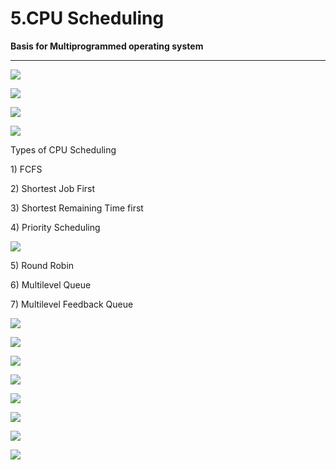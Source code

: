 # 5.CPU Scheduling

**Basis for Multiprogrammed operating system**

 ****

![](../.gitbook/assets/image%20%28132%29.png)

![](../.gitbook/assets/image%20%286%29.png)

![](../.gitbook/assets/image%20%2869%29.png)

![](../.gitbook/assets/image%20%2813%29.png)

Types of CPU Scheduling

1\) FCFS

2\) Shortest Job First

3\) Shortest Remaining Time first

4\) Priority Scheduling

![](../.gitbook/assets/image%20%2814%29.png)

5\) Round Robin

6\) Multilevel Queue

7\) Multilevel Feedback Queue

![](../.gitbook/assets/image%20%2873%29.png)

![](../.gitbook/assets/image%20%2831%29.png)

![](../.gitbook/assets/image%20%2852%29.png)

![](../.gitbook/assets/image%20%2851%29.png)

![](../.gitbook/assets/image%20%2854%29.png)

![](../.gitbook/assets/image%20%283%29.png)

![](../.gitbook/assets/image%20%2836%29.png)

![](../.gitbook/assets/image%20%2815%29.png)

